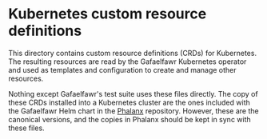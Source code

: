 # Kubernetes custom resource definitions

This directory contains custom resource definitions (CRDs) for Kubernetes.
The resulting resources are read by the Gafaelfawr Kubernetes operator and used as templates and configuration to create and manage other resources.

Nothing except Gafaelfawr's test suite uses these files directly.
The copy of these CRDs installed into a Kubernetes cluster are the ones included with the Gafaelfawr Helm chart in the [Phalanx](https://phalanx.lsst.io/) repository.
However, these are the canonical versions, and the copies in Phalanx should be kept in sync with these files.
